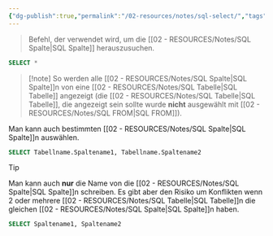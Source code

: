 ```yaml
---
{"dg-publish":true,"permalink":"/02-resources/notes/sql-select/","tags":["code/SQL"],"updated":"2024-10-11T13:38:39.797+02:00"}
---
```


>Befehl, der verwendet wird, um die [[02 - RESOURCES/Notes/SQL Spalte\|SQL Spalte]] herauszusuchen.

```sql
SELECT *
```
>[!note] So werden alle [[02 - RESOURCES/Notes/SQL Spalte\|SQL Spalte]]n von eine [[02 - RESOURCES/Notes/SQL Tabelle\|SQL Tabelle]] angezeigt (die [[02 - RESOURCES/Notes/SQL Tabelle\|SQL Tabelle]], die angezeigt sein sollte wurde **nicht** ausgewählt mit [[02 - RESOURCES/Notes/SQL FROM\|SQL FROM]]).

Man kann auch bestimmten [[02 - RESOURCES/Notes/SQL Spalte\|SQL Spalte]]n auswählen.
```sql
SELECT Tabellname.Spaltename1, Tabellname.Spaltename2
```

>[!tip] 
>Man kann auch **nur** die Name von die [[02 - RESOURCES/Notes/SQL Spalte\|SQL Spalte]]n schreiben.
>Es gibt aber den Risiko um Konflikten wenn 2 oder mehrere [[02 - RESOURCES/Notes/SQL Tabelle\|SQL Tabelle]]n die gleichen [[02 - RESOURCES/Notes/SQL Spalte\|SQL Spalte]]n haben.

```sql
SELECT Spaltename1, Spaltename2
```
